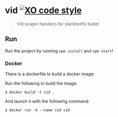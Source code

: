 
# vid [![XO code style](https://img.shields.io/badge/code_style-XO-5ed9c7.svg)](https://github.com/sindresorhus/xo)

> Vid scaper handlers for slackbotify butler

## Run
Run the project by running `npm install` and `npm start`!

### Docker
There is a dockerfile to build a docker image.

Run the following to build the image:
```
$ docker build -t vid .
```

And launch it with the following command:
```
$ docker run -d --name vid vid
```

